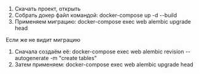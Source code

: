 1) Скачать проект, открыть
2) Собрать докер файл командой: docker-compose up -d --build
3) Применяем миграцию: docker-compose exec web alembic upgrade head

Если же не видит миграцию 
1) Сначала создаём её: docker-compose exec web alembic revision --autogenerate -m "create tables"
2) Затем применяем: docker-compose exec web alembic upgrade head
